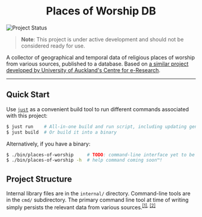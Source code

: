 <h1 align="center">Places of Worship DB</h1>

![Project Status](https://img.shields.io/badge/status-in--development-yellow)

> **Note**: This project is under active development and should not be considered ready for use.

A collector of geographical and temporal data of religious places of worship from various sources, published to a database.  Based on [a similar project developed by University of Auckland's Centre for e-Research](https://github.com/UoA-eResearch/religion/tree/1a4c2495ae9e059a7e2e1f4fd34cccb7b3be8995).

---

## Quick Start

Use [`just`](https://github.com/casey/just) as a convenient build tool to run different commands associated with this project:

```bash
$ just run    # All-in-one build and run script, including updating generated const file
$ just build  # Or build it into a binary
```

Alternatively, if you have a binary:
```bash
$ ./bin/places-of-worship     # TODO: command-line interface yet to be determined
$ ./bin/places-of-worship -h  # help command coming soon™!
```

## Project Structure

Internal library files are in the `internal/` directory.  Command-line tools are in the `cmd/` subdirectory.  The primary command line tool at time of writing simply persists the relevant data from various sources.<sup><a href="https://go.dev/doc/modules/layout">[1]</a>, <a href="https://reddit.com/r/golang/comments/17nx2cz">[2]</a></sup>
